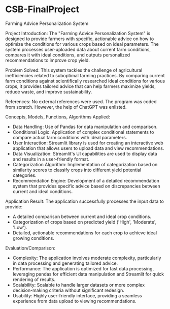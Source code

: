 # CSB-FinalProject

Farming Advice Personalization System

Project Introduction:
The "Farming Advice Personalization System" is designed to provide farmers with specific, actionable advice on how to optimize the conditions for various crops based on ideal parameters. The system processes user-uploaded data about current farm conditions, compares it with ideal conditions, and outputs personalized recommendations to improve crop yield.

Problem Solved:
This system tackles the challenge of agricultural inefficiencies related to suboptimal farming practices. By comparing current farm conditions against scientifically researched ideal conditions for various crops, it provides tailored advice that can help farmers maximize yields, reduce waste, and improve sustainability.

References:
No external references were used. The program was coded from scratch. However, the help of ChatGPT was enlisted.

Concepts, Models, Functions, Algorithms Applied:
-	Data Handling: Use of Pandas for data manipulation and comparison. 
-	Conditional Logic: Application of complex conditional statements to compare actual farm conditions with ideal parameters. 
-	User Interaction: Streamlit library is used for creating an interactive web application that allows users to upload data and view recommendations. 
-	Data Visualization: Streamlit's UI capabilities are used to display data and results in a user-friendly format. 
-	Categorization Algorithm: Implementation of categorization based on similarity scores to classify crops into different yield potential categories. 
-	Recommendation Engine: Development of a detailed recommendation system that provides specific advice based on discrepancies between current and ideal conditions.

Application Result:
The application successfully processes the input data to provide: 
- A detailed comparison between current and ideal crop conditions. 
- Categorization of crops based on predicted yield ('High', 'Moderate', 'Low'). 
- Detailed, actionable recommendations for each crop to achieve ideal growing conditions.

Evaluation/Comparison:
- Complexity: The application involves moderate complexity, particularly in data processing and generating tailored advice. 
- Performance: The application is optimized for fast data processing, leveraging pandas for efficient data manipulation and Streamlit for quick rendering of results. 
- Scalability: Scalable to handle larger datasets or more complex decision-making criteria without significant redesign. 
- Usability: Highly user-friendly interface, providing a seamless experience from data upload to viewing recommendations.
